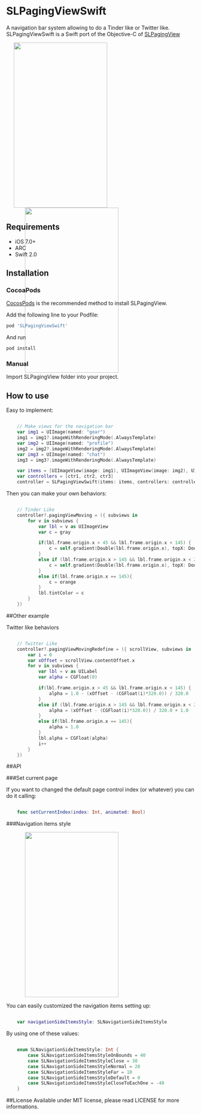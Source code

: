 # SLPagingViewSwift

A navigation bar system allowing to do a Tinder like or Twitter like. SLPagingViewSwift is a Swift port of the Objective-C of [SLPagingView](https://github.com/StefanLage/SLPagingView)

<div style="width:100%; height:450px;">
<img src="https://raw.githubusercontent.com/StefanLage/SLPagingView/master/Demos/TinderLike/tinder.gif" align="left" height="440" width="250" style="margin-left:20px;">
<img src="https://raw.githubusercontent.com/StefanLage/SLPagingView/master/Demos/TwitterLike/twitter.gif" algin="right" height="440" width="250" style="margin-left:50px;">
</div>

## Requirements

* iOS 7.0+
* ARC
* Swift 2.0

## Installation

### CocoaPods

[CocosPods](http://cocosPods.org) is the recommended method to install SLPagingView.

Add the following line to your Podfile:

```ruby
pod 'SLPagingViewSwift'
```

And run
```ruby
pod install
```

### Manual

Import SLPagingView folder into your project.


## How to use

Easy to implement:

```swift

	// Make views for the navigation bar
    var img1 = UIImage(named: "gear")
	img1 = img1?.imageWithRenderingMode(.AlwaysTemplate)
	var img2 = UIImage(named: "profile")
	img2 = img2?.imageWithRenderingMode(.AlwaysTemplate)
	var img3 = UIImage(named: "chat")
	img3 = img3?.imageWithRenderingMode(.AlwaysTemplate)

    var items = [UIImageView(image: img1), UIImageView(image: img2), UIImageView(image: img3)]
	var controllers = [ctr1, ctr2, ctr3]
	controller = SLPagingViewSwift(items: items, controllers: controllers, showPageControl: false)

````

Then you can make your own behaviors:

```swift

	// Tinder Like
    controller?.pagingViewMoving = ({ subviews in
		for v in subviews {
			var lbl = v as UIImageView
            var c = gray

			if(lbl.frame.origin.x > 45 && lbl.frame.origin.x < 145) {
				c = self.gradient(Double(lbl.frame.origin.x), topX: Double(46), bottomX: Double(144), initC: orange, goal: gray)
			}
			else if (lbl.frame.origin.x > 145 && lbl.frame.origin.x < 245) {
				c = self.gradient(Double(lbl.frame.origin.x), topX: Double(146), bottomX: Double(244), initC: gray, goal: orange)
			}
			else if(lbl.frame.origin.x == 145){
				c = orange
			}
			lbl.tintColor = c
		}
	})

````

##Other example

Twitter like behaviors

```swift

	// Twitter Like
	controller?.pagingViewMovingRedefine = ({ scrollView, subviews in
		var i = 0
		var xOffset = scrollView.contentOffset.x
		for v in subviews {
			var lbl = v as UILabel
			var alpha = CGFloat(0)

			if(lbl.frame.origin.x > 45 && lbl.frame.origin.x < 145) {
				alpha = 1.0 - (xOffset - (CGFloat(i)*320.0)) / 320.0
			}
			else if (lbl.frame.origin.x > 145 && lbl.frame.origin.x < 245) {
				alpha = (xOffset - (CGFloat(i)*320.0)) / 320.0 + 1.0
			}
			else if(lbl.frame.origin.x == 145){
				alpha = 1.0
			}
			lbl.alpha = CGFloat(alpha)
			i++
		}
	})
````

##API

###Set current page

If you want to changed the default page control index (or whatever) you can do it calling:

```swift

	func setCurrentIndex(index: Int, animated: Bool)
````

###Navigation items style

<img src="https://raw.githubusercontent.com/StefanLage/SLPagingView/master/Demos/TinderLike/navigation_style.gif" height="440" width="250" style="margin-left:50px;">

You can easily customized the navigation items setting up:


```swift

	var navigationSideItemsStyle: SLNavigationSideItemsStyle
````


By using one of these values:


```swift

	enum SLNavigationSideItemsStyle: Int {
    	case SLNavigationSideItemsStyleOnBounds = 40
	    case SLNavigationSideItemsStyleClose = 30
    	case SLNavigationSideItemsStyleNormal = 20
	    case SLNavigationSideItemsStyleFar = 10
    	case SLNavigationSideItemsStyleDefault = 0
	    case SLNavigationSideItemsStyleCloseToEachOne = -40
	}
````


##License
Available under MIT license, please read LICENSE for more informations.
